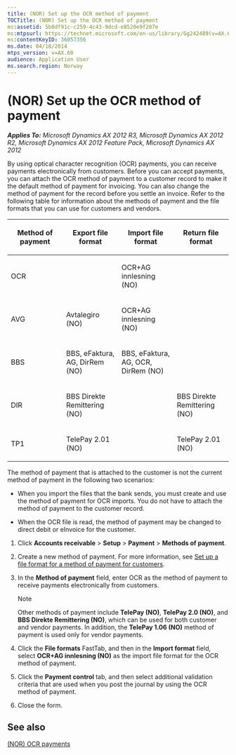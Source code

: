 ```yaml
---
title: (NOR) Set up the OCR method of payment
TOCTitle: (NOR) Set up the OCR method of payment
ms:assetid: 5b0df91c-c259-4c43-9dcd-e8520e9f207e
ms:mtpsurl: https://technet.microsoft.com/en-us/library/Gg242489(v=AX.60)
ms:contentKeyID: 36057356
ms.date: 04/18/2014
mtps_version: v=AX.60
audience: Application User
ms.search.region: Norway
---
```


# (NOR) Set up the OCR method of payment 


_**Applies To:** Microsoft Dynamics AX 2012 R3, Microsoft Dynamics AX 2012 R2, Microsoft Dynamics AX 2012 Feature Pack, Microsoft Dynamics AX 2012_

By using optical character recognition (OCR) payments, you can receive payments electronically from customers. Before you can accept payments, you can attach the OCR method of payment to a customer record to make it the default method of payment for invoicing. You can also change the method of payment for the record before you settle an invoice. Refer to the following table for information about the methods of payment and the file formats that you can use for customers and vendors.

<table>
<colgroup>
<col style="width: 25%" />
<col style="width: 25%" />
<col style="width: 25%" />
<col style="width: 25%" />
</colgroup>
<thead>
<tr class="header">
<th><p>Method of payment</p></th>
<th><p>Export file format</p></th>
<th><p>Import file format</p></th>
<th><p>Return file format</p></th>
</tr>
</thead>
<tbody>
<tr class="odd">
<td><p>OCR</p></td>
<td><p></p></td>
<td><p>OCR+AG innlesning (NO)</p></td>
<td><p></p></td>
</tr>
<tr class="even">
<td><p>AVG</p></td>
<td><p>Avtalegiro (NO)</p></td>
<td><p>OCR+AG innlesning (NO)</p></td>
<td><p></p></td>
</tr>
<tr class="odd">
<td><p>BBS</p></td>
<td><p>BBS, eFaktura, AG, DirRem (NO)</p></td>
<td><p>BBS, eFaktura, AG, OCR, DirRem (NO)</p></td>
<td><p></p></td>
</tr>
<tr class="even">
<td><p>DIR</p></td>
<td><p>BBS Direkte Remittering (NO)</p></td>
<td><p></p></td>
<td><p>BBS Direkte Remittering (NO)</p></td>
</tr>
<tr class="odd">
<td><p>TP1</p></td>
<td><p>TelePay 2.01 (NO)</p></td>
<td><p></p></td>
<td><p>TelePay 2.01 (NO)</p></td>
</tr>
</tbody>
</table>


The method of payment that is attached to the customer is not the current method of payment in the following two scenarios:

  - When you import the files that the bank sends, you must create and use the method of payment for OCR imports. You do not have to attach the method of payment to the customer record.

  - When the OCR file is read, the method of payment may be changed to direct debit or eInvoice for the customer.

<!-- end list -->

1.  Click **Accounts receivable** \> **Setup** \> **Payment** \> **Methods of payment**.

2.  Create a new method of payment. For more information, see [Set up a file format for a method of payment for customers](set-up-a-file-format-for-a-method-of-payment-for-customers.md).

3.  In the **Method of payment** field, enter OCR as the method of payment to receive payments electronically from customers.
    

    > [!NOTE]
    > <P>Other methods of payment include <STRONG>TelePay (NO)</STRONG>, <STRONG>TelePay 2.0 (NO)</STRONG>, and <STRONG>BBS Direkte Remittering (NO)</STRONG>, which can be used for both customer and vendor payments. In addition, the <STRONG>TelePay 1.06 (NO)</STRONG> method of payment is used only for vendor payments.</P>



4.  Click the **File formats** FastTab, and then in the **Import format** field, select **OCR+AG innlesning (NO)** as the import file format for the OCR method of payment.

5.  Click the **Payment control** tab, and then select additional validation criteria that are used when you post the journal by using the OCR method of payment.

6.  Close the form.

## See also

[(NOR) OCR payments](nor-ocr-payments.md)

  


